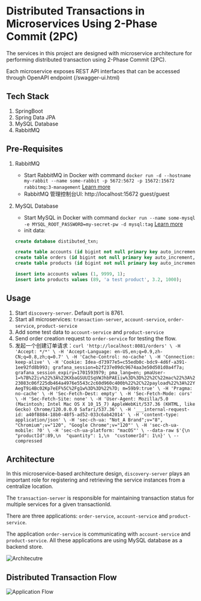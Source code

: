 # Distributed Transactions in Microservices Using 2-Phase Commit (2PC)

The services in this project are designed with microservice architecture for performing distributed transaction using 2-Phase Commit (2PC).

Each microservice exposes REST API interfaces that can be accessed through OpenAPI endpoint (/swagger-ui.html)

## Tech Stack

1. SpringBoot
2. Spring Data JPA
3. MySQL Database
4. RabbitMQ

## Pre-Requisites

1. RabbitMQ
   - Start RabbitMQ in Docker with command `docker run -d --hostname my-rabbit --name some-rabbit -p 5672:5672 -p 15672:15672 rabbitmq:3-management` [Learn more](https://hub.docker.com/_/rabbitmq)
   - RabbitMQ 管理控制台UI: http://localhost:15672  guest/guest
2. MySQL Database
   - Start MySQL in Docker with command `docker run --name some-mysql -e MYSQL_ROOT_PASSWORD=my-secret-pw -d mysql:tag` [Learn more](https://hub.docker.com/_/mysql)
   - init data:

   ```sql
   create database distibuted_txn;

   create table accounts (id bigint not null primary key auto_increment, balance integer, customer_id bigint) engine =INNODB;
   create table orders (id bigint not null primary key auto_increment, customer_id bigint, product_id bigint, quantity integer) engine =INNODB ;
   create table products (id bigint not null primary key auto_increment, name varchar(255), price integer, quantity integer) engine =INNODB;

   insert into accounts values (1, 9999, 1);
   insert into products values (89, 'a test product', 3.2, 1000);
   ```

## Usage

1. Start `discovery-server`. Default port is 8761.
2. Start all microservices: `transaction-server`, `account-service`, `order-service`, `product-service`
3. Add some test data to `account-service` and `product-service`
4. Send order creation request to `order-service` for testing the flow.
5. 发起一个创建订单请求：`curl 'http://localhost:8081/orders' \ -H 'Accept: */*' \ -H 'Accept-Language: en-US,en;q=0.9,zh-CN;q=0.8,zh;q=0.7' \ -H 'Cache-Control: no-cache' \ -H 'Connection: keep-alive' \ -H 'Cookie: Idea-d73977e5=c55edb0c-bdc9-4d6f-a391-1ee92fd8b993; grafana_session=b2f237e09dc9674aa3e50d501d0a4f7a; grafana_session_expiry=1701593979; pma_lang=en; pmaUser-1=%7B%22iv%22%3A%22KXbaGSUUISqVWJhbPAEiiw%3D%3D%22%2C%22mac%22%3A%223083c06f225db464a4976e5543c2c60d960c400b%22%2C%22payload%22%3A%22YAegT9i4Bc02Kp7eEF%5C%2Fg1w%3D%3D%22%7D; m=59b9:true' \ -H 'Pragma: no-cache' \ -H 'Sec-Fetch-Dest: empty' \ -H 'Sec-Fetch-Mode: cors' \ -H 'Sec-Fetch-Site: none' \ -H 'User-Agent: Mozilla/5.0 (Macintosh; Intel Mac OS X 10_15_7) AppleWebKit/537.36 (KHTML, like Gecko) Chrome/120.0.0.0 Safari/537.36' \ -H '___internal-request-id: a40f8884-18b0-48f5-ad52-033c6ab42014' \ -H 'content-type: application/json' \ -H 'sec-ch-ua: "Not_A Brand";v="8", "Chromium";v="120", "Google Chrome";v="120"' \ -H 'sec-ch-ua-mobile: ?0' \ -H 'sec-ch-ua-platform: "macOS"' \ --data-raw $'{\n  "productId":89,\n  "quantity": 1,\n  "customerId": 1\n}' \ --compressed`

## Architecture

In this microservice-based architecture design, `discovery-server` plays an important role for registering and retrieving the service instances from a centralize location.

The `transaction-server` is responsible for maintaining transaction status for multiple services for a given transactionId.

There are three applications: `order-service`, `account-service` and `product-service`.

The application `order-service` is communicating with `account-service` and `product-service`. All these applications are using MySQL database as a backend store.

![Architecutre](./resources/distributed-txn-architecture.png)

## Distributed Transaction Flow

![Application Flow](./resources/distributed-txn-flow.png)
